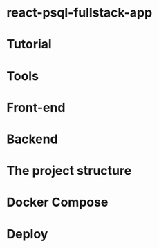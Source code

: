 # react-psql-fullstack-app

# Tutorial

# Tools

# Front-end

# Backend

# The project structure

# Docker Compose

# Deploy